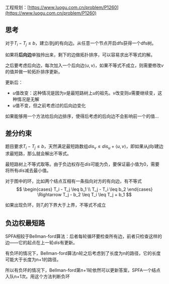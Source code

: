 ---
---

工程规划：[https://www.luogu.com.cn/problem/P1260](https://www.luogu.com.cn/problem/P1260)

## 思考

对于$T_i - T_j \leq b$，建立$i$到$j$的有向边。从任意一个节点开启dfs获得一个dfs树。

如果将**后向边**单独拎出来，剩下的边做拓扑排序，可以容易求出不等式的解。

之后要考虑后向边，每次加入一个后向边$\langle u, v \rangle$，如果不等式不成立，则需要修改$v$的值并做一轮拓扑排序更新。

更新后：
- $u$值改变：这种情况是因为$v$是最短路树上$u$的祖先。$v$改变则$u$需要继续变，这种情况是无解
- $u$值不变，但之前考虑过的后向边变化

如果能够用一个方法给后向边排序，使得后考虑的后向边不会影响前一个的值...

## 差分约束

题目要求$T_i - T_j \leq b$，天然满足最短路数组$dis_v \leq dis_u + \langle u, v \rangle$，即如果从$j$向$i$建边求最短路，那么就会解出不等式。

最短路树上不等式取等。由于负边权存在$dis$可能为负，要保证最小值为0，需要将所有$dis$减去最小值。

对于图中的环，比如两个结点互相有一条指向对方的有向边，有不等式
$$
\begin{cases}
T_i - T_j \leq b_1 \\
T_j - T_i \leq b_2
\end{cases} \Rightarrow T_j - b_2 \leq T_i \leq T_j + b_1
$$

如果出现负环，则$T_i$的下界大于上界，不等式不成立

## 负边权最短路

SPFA相较于Bellman-ford算法：后者每轮循环要检查所有边，前者只检查这样的边——它的起点在上一轮$dis$有更新。

有负环的情况下，Bellman-ford算法n轮之后考虑到了长度为n的路径，它的长度可能大于长度为n+1的路径。

所以有负环的情况下，Bellman-ford第n+1轮依然可以更新答案，SPFA一个结点入队n+1次。用这个方法判断负环